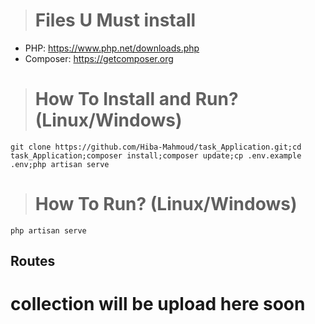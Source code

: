 ># Files U Must install
- PHP: https://www.php.net/downloads.php
- Composer: https://getcomposer.org

># How To Install and Run? (Linux/Windows)
```
git clone https://github.com/Hiba-Mahmoud/task_Application.git;cd task_Application;composer install;composer update;cp .env.example .env;php artisan serve
```
># How To Run? (Linux/Windows)
```
php artisan serve
```
## Routes
# collection will be upload here soon
